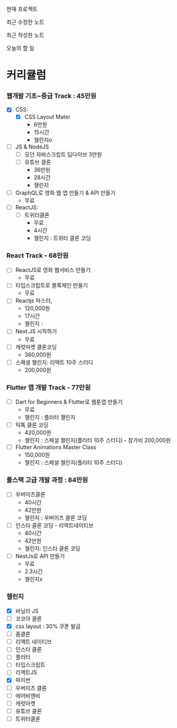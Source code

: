 
현재 프로젝트

최근 수정한 노트

최근 작성한 노트

오늘의 할 일

# 커리큘럼


### 웹개발 기초~중급 Track : 45만원

- [x] CSS:
	- [x] CSS Layout Mater
		- 6만원
		- 15시간
		- 챌린지o
- [ ] JS & NodeJS
	- [ ] 모던 자바스크립트 딥다이브 3만원
	- [ ] 유튜브 클론
		- 36만원
		- 28시간
		- 챌린지
- [ ] GraphQL로 영화 웹 앱 만들기 & API 만들기
	- 무료
- [ ] ReactJS: 
	- [ ] 트위터클론
		- 무료
		- 4시간
		- 챌린지 : 트위터 클론 코딩

### React Track  - 68만원

- [ ] ReactJS로 영화 웹서비스 만들기
	- 무료
- [ ] 타입스크립트로 블록체인 만들기
	- 무료
- [ ] Reactjs 마스터,
	- 120,000원
	- 17시간 
	- 챌린지 : 
- [ ] Next.JS 시작하기
	- 무료
- [ ] 캐럿마켓 클론코딩
	- 360,000원
- [ ] 스페셜 챌린지:  리액트 10주 스터디
	- 200,000원

### Flutter 앱 개발 Track - 77만원

- [ ] Dart for Beginners & Flutter로 웹툰앱 만들기
	- 무료
	- 챌린지 : 플러터 챌린지
- [ ] 틱톡 클론 코딩
	- 420,000원
	- 챌린지 : 스페셜 챌린지(플러터 10주 스터디) - 참가비 200,000원
- [ ] Flutter Animations Master Class
	- 150,000원
	- 챌린지 : 스페셜 챌린지(플러터 10주 스터디)

### 풀스택 고급 개발 과정 : 84만원

- [ ] 우버이츠클론
	- 40시간
	- 42만원
	- 챌린지 : 우버이츠 클론 코딩
- [ ] 인스타 클론 코딩 - 리액트네이티브
	-  40시간
	- 42만원
	- 챌린지: 인스타 클론 코딩
- [ ] NestJs로 API 만들기
	- 무료
	- 2.3시간
	- 챌린지x

### 챌린지

 - [x] 바닐라 JS
 - [ ] 코코아 클론
 - [x] css layout : 30% 쿠폰 발급
 - [ ] 줌클론
 - [ ] 리액트 네이티브
 - [ ] 인스타 클론
 - [ ] 플러터
 - [ ] 타입스크립트
 - [ ] 리액트JS
 - [x] 파이썬
 - [ ] 우버이츠 클론
 - [ ] 에어비앤비
 - [ ] 캐럿마켓
 - [ ] 유튜브 클론
 - [ ] 트위터클론
